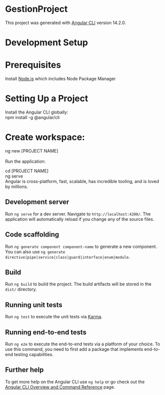 # GestionProject

This project was generated with [Angular CLI](https://github.com/angular/angular-cli) version 14.2.0.

# Development Setup
# Prerequisites
Install [Node.js](https://nodejs.org/en) which includes Node Package Manager<br>
# Setting Up a Project<br>

Install the Angular CLI globally:<br>
npm install -g @angular/cli

# Create workspace:<br>
ng new [PROJECT NAME]<br><br>
Run the application:<br>

cd [PROJECT NAME]<br>
ng serve<br>
Angular is cross-platform, fast, scalable, has incredible tooling, and is loved by millions.

## Development server

Run `ng serve` for a dev server. Navigate to `http://localhost:4200/`. The application will automatically reload if you change any of the source files.

## Code scaffolding

Run `ng generate component component-name` to generate a new component. You can also use `ng generate directive|pipe|service|class|guard|interface|enum|module`.

## Build

Run `ng build` to build the project. The build artifacts will be stored in the `dist/` directory.

## Running unit tests

Run `ng test` to execute the unit tests via [Karma](https://karma-runner.github.io).

## Running end-to-end tests

Run `ng e2e` to execute the end-to-end tests via a platform of your choice. To use this command, you need to first add a package that implements end-to-end testing capabilities.

## Further help

To get more help on the Angular CLI use `ng help` or go check out the [Angular CLI Overview and Command Reference](https://angular.io/cli) page.
